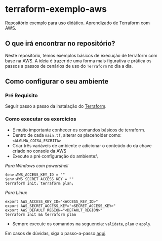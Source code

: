 # terraform-exemplo-aws
Repositório exemplo para uso didático. Aprendizado de Terraform com AWS.

## O que irá encontrar no repositório?
Neste repositório, temos exemplos básicos de execução de terraform com base na AWS. A ideia é trazer de uma forma mais figurativa e prática os passos a passos de cenários de uso do `Terraform` no dia a dia.

## Como configurar o seu ambiente

### Pré Requisito
Seguir passo a passo da instalação do [Terraform](https://developer.hashicorp.com/terraform/tutorials/aws-get-started/install-cli).


### Como executar os exercícios

- É muito importante conhecer os comandos básicos de terraform. 
- Dentro de cada `main.tf`, alterar os placeholder como: `<ALGUMA_COISA_ESCRITA>`
- Criar três variáveis de ambiente e adicionar o conteúdo do da chave criado no console da AWS
- Execute a pré configuração do ambiente:\

*Para Windows com powershell*
```
$env:AWS_ACCESS_KEY_ID = ""
$env:AWS_SECRET_ACCESS_KEY = ""
terraform init; terraform plan; 
```

*Para Linux*
```
export AWS_ACCESS_KEY_ID="<ACCESS_KEY_ID>"
export AWS_SECRET_ACCESS_KEY="<SECRET_ACCESS_KEY>"
export AWS_DEFAULT_REGION="<DEFAULT_REGION>"
terraform init && terraform plan
```
- Sempre execute os comandos na seguencia: `validate`, `plan` e `apply`. 

Em casos de dúvidas, siga o passo-a-passo [aqui](https://registry.terraform.io/providers/hashicorp/aws/latest/docs#authentication-and-configuration).

